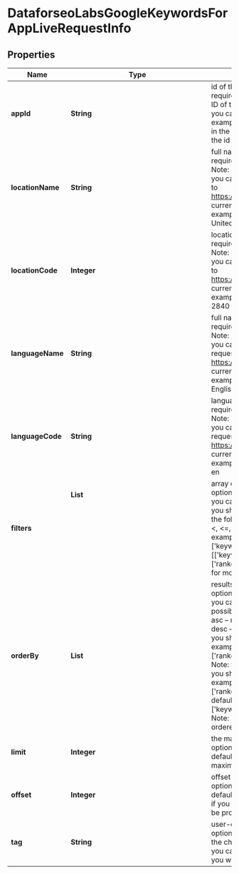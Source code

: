 # DataforseoLabsGoogleKeywordsForAppLiveRequestInfo


## Properties

| Name | Type | Description | Notes |
|------------ | ------------- | ------------- | -------------|
**appId** | **String** | id of the apps<br>required field<br>ID of the mobile application on Google Play;<br>you can find the ID in the URL of every app listed on Google Play;<br>example:<br>in the URL https://play.google.com/store/apps/details?id=org.telegram.messenger<br>the id is org.telegram.messenger |[optional]|
**locationName** | **String** | full name of the location<br>required field if you don’t specify location_code<br>Note: it is required to specify either location_name or location_code<br>you can receive the list of available locations with their location_name by making a separate request to<br>https://api.dataforseo.com/v3/dataforseo_labs/locations_and_languages;<br>Note: this endpoint currently supports the US location only;<br>example:<br>United States |[optional]|
**locationCode** | **Integer** | location code<br>required field if you don’t specify location_name<br>Note: it is required to specify either location_name or location_code<br>you can receive the list of available locations with their location_code by making a separate request to<br>https://api.dataforseo.com/v3/dataforseo_labs/locations_and_languages;<br>Note: this endpoint currently supports the US location only;<br>example:<br>2840 |[optional]|
**languageName** | **String** | full name of the language<br>required field if you don’t specify language_code<br>Note: it is required to specify either language_name or language_code<br>you can receive the list of available languages with their language_name by making a separate request to the<br>https://api.dataforseo.com/v3/dataforseo_labs/locations_and_languages;<br>Note: this endpoint currently supports the English language only;<br>example:<br>English |[optional]|
**languageCode** | **String** | language code<br>required field if you don’t specify language_name<br>Note: it is required to specify either language_name or language_code<br>you can receive the list of available languages with their language_code by making a separate request to the<br>https://api.dataforseo.com/v3/dataforseo_labs/locations_and_languages;<br>Note: this endpoint currently supports the English language only<br>example:<br>en |[optional]|
**filters** | **List<Object>** | array of results filtering parameters<br>optional field<br>you can add several filters at once (8 filters maximum)<br>you should set a logical operator and, or between the conditions<br>the following operators are supported:<br><, <=, >, >=, =, <>, in, not_in<br>example:<br>['keyword_data.keyword_info.search_volume','>',500]<br>[['keyword_data.keyword_info.search_volume','<>',500],'and',['ranked_serp_element.serp_item.rank_group','>=','10']]<br>for more information about filters, please refer to Dataforseo Labs – Filters or this help center guide |[optional]|
**orderBy** | **List<String>** | results sorting rules<br>optional field<br>you can use the same values as in the filters array to sort the results;<br>possible sorting types:<br>asc – results will be sorted in the ascending order;<br>desc – results will be sorted in the descending order;<br>you should use a comma to specify a sorting type;<br>example:<br>['ranked_serp_element.serp_item.rank_group,asc']<br>Note: you can set no more than three sorting rules in a single request;<br>you should use a comma to separate several sorting rules;<br>example:<br>['ranked_serp_element.serp_item.rank_group,desc','keyword_data.keyword_info.search_volume,asc']<br>default rule:<br>['keyword_data.keyword_info.search_volume,desc']<br>Note: if the item_types array contains item types that are different from organic, the results will be ordered by the first item type in the array |[optional]|
**limit** | **Integer** | the maximum number of returned keywords<br>optional field<br>default value: 100<br>maximum value: 1000 |[optional]|
**offset** | **Integer** | offset in the results array of returned keywords<br>optional field<br>default value: 0<br>if you specify the 10 value, the first ten keywords in the results array will be omitted and the data will be provided for the successive keywords |[optional]|
**tag** | **String** | user-defined task identifier<br>optional field<br>the character limit is 255<br>you can use this parameter to identify the task and match it with the result<br>you will find the specified tag value in the data object of the response |[optional]|